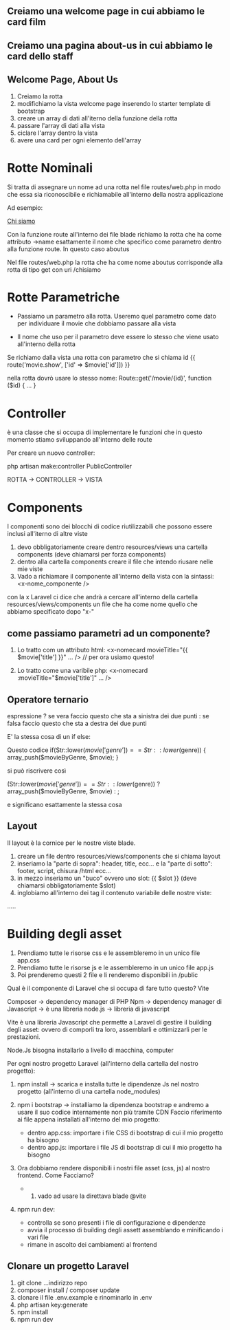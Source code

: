 ## Creiamo una welcome page in cui abbiamo le card film
## Creiamo una pagina about-us in cui abbiamo le card dello staff


## Welcome Page, About Us

1. Creiamo la rotta
2. modifichiamo la vista welcome page inserendo lo starter template di bootstrap
3. creare un array di dati all'iterno della funzione della rotta
4. passare l'array di dati alla vista
5. ciclare l'array dentro la vista
6. avere una card per ogni elemento dell'array



# Rotte Nominali

Si tratta di assegnare un nome ad una rotta nel file routes/web.php in modo che essa sia riconoscibile e richiamabile all'interno della nostra applicazione

Ad esempio: 

<a class="nav-link" href="{{ route('aboutus') }}">Chi siamo</a>

Con la funzione route all'interno dei file blade richiamo la rotta che ha come attributo ->name esattamente 
il nome che specifico come parametro dentro alla funzione route. In questo caso aboutus

Nel file routes/web.php la rotta che ha come nome aboutus corrisponde alla rotta di tipo get con uri /chisiamo


# Rotte Parametriche

- Passiamo un parametro alla rotta. Useremo quel parametro come dato per individuare il movie che dobbiamo passare alla vista

- Il nome che uso per il parametro deve essere lo stesso che viene usato all'interno della rotta

Se richiamo dalla vista una rotta con parametro che si chiama id
{{ route('movie.show', ['id' => $movie['id']]) }}

nella rotta dovrò usare lo stesso nome:
Route::get('/movie/{id}', function ($id) { ... }



# Controller

è una classe che si occupa di implementare le funzioni che in questo momento stiamo sviluppando all'interno delle route

Per creare un nuovo controller: 

php artisan make:controller PublicController

ROTTA -> CONTROLLER -> VISTA





# Components

I componenti sono dei blocchi di codice riutilizzabili che possono essere inclusi all'iterno di altre viste

1. devo obbligatoriamente creare dentro resources/views una cartella components (deve chiamarsi per forza components)
2. dentro alla cartella components creare il file che intendo riusare nelle mie viste
3. Vado a richiamare il componente all'interno della vista con la sintassi: <x-nome_componente />

con la x Laravel ci dice che andrà a cercare all'interno della cartella resources/views/components un file che ha come nome quello che abbiamo specificato dopo "x-"



## come passiamo parametri ad un componente?

1. Lo tratto com un attributo html: <x-nomecard movieTitle="{{ $movie['title'] }}" ... /> // per ora usiamo questo!

2. Lo tratto come una varibile php: <x-nomecard :movieTitle="$movie['title']" ... />



## Operatore ternario

espressione ? se vera faccio questo che sta a sinistra dei due punti : se falsa faccio questo che sta a destra dei due punti

E' la stessa cosa di un if else:

Questo codice
if(Str::lower($movie['genre']) == Str::lower($genre)) {
    array_push($movieByGenre, $movie);
}

si può riscrivere così

(Str::lower($movie['genre']) == Str::lower($genre)) ? array_push($movieByGenre, $movie) : ;

e significano esattamente la stessa cosa


## Layout

Il layout è la cornice per le nostre viste blade.

1. creare un file dentro resources/views/components che si chiama layout
2. inseriamo la "parte di sopra": header, title, ecc... e la "parte di sotto": footer, script, chisura /html ecc...
3. in mezzo inseriamo un "buco" ovvero uno slot: {{ $slot }} (deve chiamarsi obbligatoriamente $slot)
4. inglobiamo all'interno dei tag <x-layout></x-layout> il contenuto variabile delle nostre viste:

<x-layout>
.....
</x-layout>


# Building  degli asset

1. Prendiamo tutte le risorse css e le assembleremo in un unico file app.css
2. Prendiamo tutte le risorse js e le assembleremo in un unico file app.js
3. Poi prenderemo questi 2 file e li renderemo disponibili in /public

Qual è il componente di Laravel che si occupa di fare tutto questo? Vite

Composer -> dependency manager di PHP
Npm -> dependency manager di Javascript -> è una libreria node.js -> libreria di javascript

Vite è una libreria Javascript che permette a Laravel di gestire il building degli asset: ovvero di comporli tra loro, assemblarli e ottimizzarli per le prestazioni.

Node.Js bisogna installarlo a livello di macchina, computer

Per ogni nostro progetto Laravel (all'interno della cartella del nostro progetto):

1. npm install -> scarica e installa tutte le dipendenze Js nel nostro progetto (all'interno di una cartella node_modules)
2. npm i bootstrap -> installiamo la dipendenza bootstrap e andremo a usare il suo codice internamente non più tramite CDN
    Faccio riferimento ai file appena installati all'interno del mio progetto:
    - dentro app.css: importare i file CSS di bootstrap di cui il mio progetto ha bisogno
    -  dentro app.js: importare i file JS di bootstrap di cui il mio progetto ha bisogno
3. Ora dobbiamo rendere disponibili i nostri file asset (css, js) al nostro frontend. Come Facciamo?
    - 1. vado ad usare la direttava blade @vite

4. npm run dev: 
    - controlla se sono presenti i file di configurazione e dipendenze
    - avvia il processo di building degli assett assemblando e minificando i vari file
    - rimane in ascolto dei cambiamenti al frontend



## Clonare un progetto Laravel

1. git clone ...indirizzo repo
2. composer install / composer update
3. clonare il file .env.example e rinominarlo in .env
4. php artisan key:generate
5. npm install
6. npm run dev
